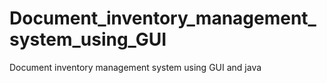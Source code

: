 # Document_inventory_management_system_using_GUI
Document inventory management system using GUI and java
